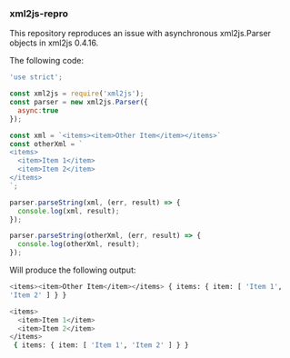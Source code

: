 ### xml2js-repro
This repository reproduces an issue with asynchronous xml2js.Parser
objects in xml2js 0.4.16.

The following code:
```javascript
'use strict';

const xml2js = require('xml2js');
const parser = new xml2js.Parser({
  async:true
});

const xml = `<items><item>Other Item</item></items>`
const otherXml = `
<items>
  <item>Item 1</item>
  <item>Item 2</item>
</items>
`;

parser.parseString(xml, (err, result) => {
  console.log(xml, result);
});

parser.parseString(otherXml, (err, result) => {
  console.log(otherXml, result);
});
```

Will produce the following output:
```bash
<items><item>Other Item</item></items> { items: { item: [ 'Item 1',
'Item 2' ] } }

<items>
  <item>Item 1</item>
  <item>Item 2</item>
</items>
 { items: { item: [ 'Item 1', 'Item 2' ] } }
```
